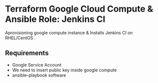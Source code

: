 # Terraform Google Cloud Compute & Ansible Role: Jenkins CI

Aprovisioning google compute instance & Installs Jenkins CI on RHEL/CentOS .

## Requirements
- Google Service Account 
- We need to insert public key inside google compute 
- ansible-playbook  software


